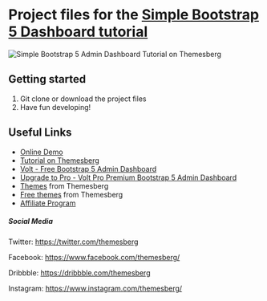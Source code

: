 # Project files for the [Simple Bootstrap 5 Dashboard tutorial](https://themesberg.com/blog/bootstrap/simple-bootstrap-5-dashboard-tutorial)

![Simple Bootstrap 5 Admin Dashboard Tutorial on Themesberg](https://themesberg.s3.us-east-2.amazonaws.com/public/posts/simple-bootstrap-5-dashboard-tutorial-preview.jpg)

## Getting started

1. Git clone or download the project files
2. Have fun developing!

## Useful Links

- [Online Demo](https://themesberg.github.io/simple-bootstrap-5-dashboard/)
- [Tutorial on Themesberg](https://themesberg.com/blog/bootstrap/simple-bootstrap-5-dashboard-tutorial)
- [Volt - Free Bootstrap 5 Admin Dashboard](https://themesberg.com/product/admin-dashboard/volt-bootstrap-5-dashboard)
- [Upgrade to Pro - Volt Pro Premium Bootstrap 5 Admin Dashboard](https://themesberg.com/product/admin-dashboard/volt-premium-bootstrap-5-dashboard)
- [Themes](https://themesberg.com/themes?ref=tutorial-gulp-4-bootstrap-sass-browsersync) from Themesberg
- [Free themes](https://themesberg.com/products/free-themes?ref=tutorial-gulp-4-bootstrap-sass-browsersync) from Themesberg
- [Affiliate Program](https://themesberg.com/affiliate?ref=tutorial-gulp-4-bootstrap-sass-browsersync)

##### Social Media

Twitter: <https://twitter.com/themesberg>

Facebook: <https://www.facebook.com/themesberg/>

Dribbble: <https://dribbble.com/themesberg>

Instagram: <https://www.instagram.com/themesberg/>
